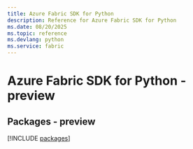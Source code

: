 ```yaml
---
title: Azure Fabric SDK for Python
description: Reference for Azure Fabric SDK for Python
ms.date: 08/20/2025
ms.topic: reference
ms.devlang: python
ms.service: fabric
---
```

# Azure Fabric SDK for Python - preview
## Packages - preview
[!INCLUDE [packages](fabric-index.md)]